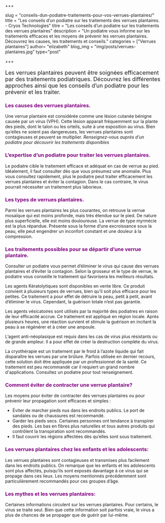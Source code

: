 +++

slug = "conseils-dun-podiatre-traitements-pour-vos-verrues-plantaires/"
title = "Les conseils d’un podiatre sur les traitements des verrues plantaires. - Cryos Technologies"
titre = "Les conseils d’un podiatre sur les traitements des verrues plantaires"
description = "Un podiatre vous informe sur les traitements efficaces et les moyens de prévenir les verrues plantaires. Découvrez les causes, les traitements et conseils."
categories = ["Verrues plantaires"]
author= "elizabeth"
blog_img = "img/posts/verrues-plantaires.jpg"
type="post"

+++

<p style="font-size: 18px;">Les verrues plantaires peuvent être soignées efficacement par des traitements podiatriques. Découvrez les différentes approches ainsi que les conseils d’un podiatre pour les prévenir et les traiter.</p>
<h3 style="color: #800080;">Les causes des verrues plantaires.</h3>
Une verrue plantaire est considérée comme une lésion cutanée bénigne causée par un virus (VPH). Cette lésion apparait fréquemment sur la plante des pieds, dont le talon ou les orteils, suite à une exposition au virus. Bien qu’elles ne soient pas dangereuses, les verrues plantaires sont contagieuses et peuvent se multiplier. <em>Renseignez-vous auprès d’un podiatre pour découvrir les traitements disponibles</em>

<h3 style="color: #800080;">L’expertise d’un podiatre pour traiter les verrues plantaires.</h3>
Le podiatre cible le traitement efficace et adéquat en cas de verrue au pied. Idéalement, il faut consulter dès que vous présumez une anomalie. Plus vous consultez rapidement, plus le podiatre peut traiter efficacement les verrues plantaires et éviter la contagion. Dans le cas contraire, le virus pourrait nécessiter un traitement plus laborieux.

<h3 style="color: #800080;">Les types de verrues plantaires.</h3>
Parmi les verrues plantaires les plus courantes, on retrouve la verrue mosaïque qui est moins profonde, mais très étendue sur le pied. De nature plus superficielle, elle est moins douloureuse. La verrue de type myrmécie est la plus répandue. Présente sous la forme d’une excroissance sous la peau, elle peut engendrer un inconfort constant et une douleur à la compression.

<h3 style="color: #800080;">Les traitements possibles pour se départir d’une verrue plantaire.</h3>
Consulter un podiatre vous permet d’éliminer le virus qui cause des verrues plantaires et d’éviter la contagion. Selon la grosseur et le type de verrue, le podiatre vous conseille le traitement qui favorisera les meilleurs résultats.

Les agents Kératolytiques sont disponibles en vente libre. Ce produit convient à plusieurs types de verrues, bien qu’il soit plus efficace pour les petites. Ce traitement a pour effet de détruire la peau, petit à petit, avant d’éliminer le virus. Cependant, la guérison totale n’est pas garantie.

Les agents vésicatoires sont utilisés par la majorité des podiatres en raison de leur efficacité accrue. Ce traitement est appliqué en région locale. Après plusieurs heures, une réaction survient et stimule la guérison en incitant la peau à se régénérer et à créer une ampoule.

L’agent anti-néoplasique est requis dans les cas de virus plus résistants ou de grande ampleur. Il a pour effet de créer la destruction complète du virus.

La cryothérapie est un traitement par le froid à l’azote liquide qui fait disparaître les verrues par une brûlure. Parfois utilisée en dernier recours, cette solution doit être appliquée par un professionnel de la santé. Ce traitement est peu recommandé car il requiert un grand nombre d'applications. Consultez un podiatre pour tout renseignement.

<h3 style="color: #800080;">Comment éviter de contracter une verrue plantaire?</h3>
Les moyens pour éviter de contracter des verrues plantaires ou pour prévenir leur propagation sont efficaces et simples :
<ul>
	<li>Éviter de marcher pieds nus dans les endroits publics. Le port de sandales ou de chaussures est recommandé.</li>
	<li>Garder les pieds secs. Certaines personnes ont tendance à transpirer des pieds. Les bas en fibres plus naturelles et tous autres produits qui contrôlent la transpiration sont recommandés.</li>
	<li>Il faut couvrir les régions affectées dès qu’elles sont sous traitement.</li>
</ul>
<h3 style="color: #800080;">Les verrues plantaires chez les enfants et les adolescents:</h3>
Les verrues plantaires sont contagieuses et transmises plus facilement dans les endroits publics. On remarque que les enfants et les adolescents sont plus affectés, puisqu’ils sont exposés davantage à ce virus qui se propage dans ces lieux. Les moyens mentionnés précédemment sont particulièrement recommandés pour ces groupes d’âge.

<h3 style="color: #800080;">Les mythes et les verrues plantaires:</h3>
Certaines informations circulent sur les verrues plantaires. Pour certains, le virus se traite seul. Bien que cette information soit parfois vraie, le virus a plus de chances de se propager que de guérir par lui-même.